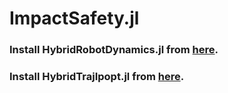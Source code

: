 # ImpactSafety.jl

### Install HybridRobotDynamics.jl from [here](https://github.com/Herpderk/HybridRobotDynamics.jl).

### Install HybridTrajIpopt.jl from [here](https://github.com/Herpderk/HybridTrajIpopt.jl).
